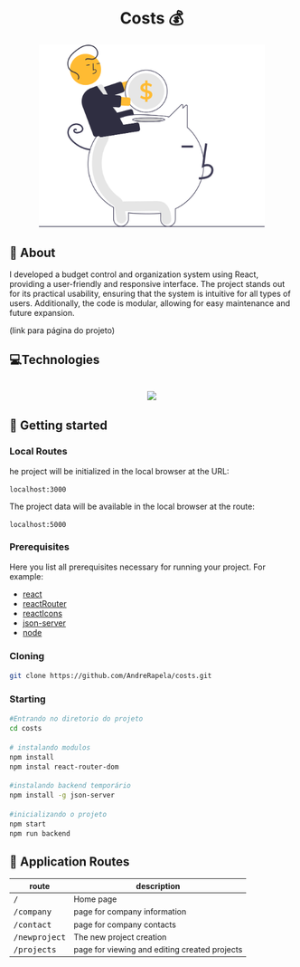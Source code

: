 <h1 align="center" style="font-weight: bold;">Costs 💰</h1>

<p align="center">
    <img src="src/img/savings.svg" alt="Image Example" width="400px">
</p>





<h2 id="about">📌 About</h2>

I developed a budget control and organization system using React, providing a user-friendly and responsive interface. The project stands out for its practical usability, ensuring that the system is intuitive for all types of users. Additionally, the code is modular, allowing for easy maintenance and future expansion.

(link para página do projeto)

<h2 id="technologies">  💻Technologies</h2>

<div align="center" style="display: inline_block"><br>
  <img src="https://skillicons.dev/icons?i=javascript,html,css,react" />
</div>

<h2 id="started">🚀 Getting started</h2>

<h3>Local Routes</h3>

he project will be initialized in the local browser at the URL:

`localhost:3000`

The project data will be available in the local browser at the route:

`localhost:5000`


<h3>Prerequisites</h3>

Here you list all prerequisites necessary for running your project. For example:

- [react](https://legacy.reactjs.org/)
- [reactRouter](https://reactrouter.com/en/main)
- [reactIcons](https://react-icons.github.io/react-icons/)
- [json-server](https://www.npmjs.com/package/json-server)
- [node](https://nodejs.org/)

  
<h3>Cloning</h3>


```bash
git clone https://github.com/AndreRapela/costs.git
```

<h3>Starting</h3>


```bash
#Entrando no diretorio do projeto
cd costs

# instalando modulos
npm install
npm instal react-router-dom

#instalando backend temporário
npm install -g json-server

#inicializando o projeto
npm start
npm run backend
```

<h2 id="routes">📍 Application Routes</h2>


| route               | description                                          
|----------------------|-----------------------------------------------------
| <kbd>/</kbd>     | Home page
| <kbd>/company</kbd>     | page for company information
| <kbd>/contact</kbd>     | page for company contacts 
| <kbd>/newproject</kbd>     | The new project creation  
| <kbd>/projects</kbd>     | page for viewing and editing created projects 


